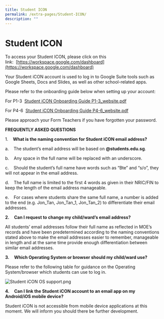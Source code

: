 ```yaml
---
title: Student ICON
permalink: /extra-pages/Student-ICON/
description: ""
---
```

Student ICON
============

To access your Student ICON, please click on this link:&nbsp;&nbsp;[https://workspace.google.com/dashboard](https://workspace.google.com/dashboard)  
  
Your Student iCON account is used to log in to Google Suite tools such as Google Sheets, Docs and Slides, as well as other school-related apps.  
  
Please refer to the onboarding guide below when setting up your account:  
  
For P1-3&nbsp;&nbsp;[Student iCON Onboarding Guide P1-3\_website.pdf](https://queenstownpri.moe.edu.sg/qql/slot/u317/For%20Students/Student%20iCON%20Onboarding%20Guide%20P1-3_website.pdf)  
  
For P4-6&nbsp;&nbsp;[Student iCON Onboarding Guide P4-6\_website.pdf](https://queenstownpri.moe.edu.sg/qql/slot/u317/For%20Students/Student%20iCON%20Onboarding%20Guide%20P4-6_website.pdf)  
  
Please approach your Form Teachers if you have forgotten your password.  
  
**FREQUENTLY ASKED QUESTIONS**&nbsp;&nbsp;&nbsp;

1.&nbsp;&nbsp;&nbsp;&nbsp;**What is the naming convention for Student iCON email address?**

a.&nbsp;&nbsp;&nbsp;&nbsp;The student’s email address will be based on&nbsp;**@students.edu.sg**.

b.&nbsp;&nbsp;&nbsp;&nbsp;Any space in the full name will be replaced with an underscore.

c.&nbsp;&nbsp;&nbsp;&nbsp;Should the student’s full name have words such as “Bte” and “s/o”, they will not appear in the email address.

d.&nbsp;&nbsp;&nbsp;&nbsp;The full name is limited to the first 4 words as given in their NRIC/FIN to keep the length of the email address manageable.

e.&nbsp;&nbsp;&nbsp;&nbsp;For cases where students share the same full name, a number is added to the end (e.g. Jon\_Tan, Jon\_Tan\_1, Jon\_Tan\_2) to differentiate their email addresses.

**2.**&nbsp;&nbsp;&nbsp;&nbsp;**Can I request to change my child/ward’s email address?**

All students’ email addresses follow their full name as reflected in MOE’s records and have been predetermined according to the naming conventions stated above to make the email addresses easier to remember, manageable in length and at the same time provide enough differentiation between similar email addresses.

**3.**&nbsp;&nbsp;&nbsp;&nbsp;**Which Operating System or browser should my child/ward use?**

Please refer to the following table for guidance on the Operating System/browser which students can use to log in.

![Student iCON OS support.png](https://queenstownpri.moe.edu.sg/qql/slot/u317/For%20Students/Student%20iCON%20OS%20support.png)  

**4.**&nbsp;&nbsp;&nbsp;&nbsp;**Can I link the Student iCON account to an email app on my Android/iOS mobile device?**

Student iCON is not accessible from mobile device applications at this moment. We will inform you should there be further development.